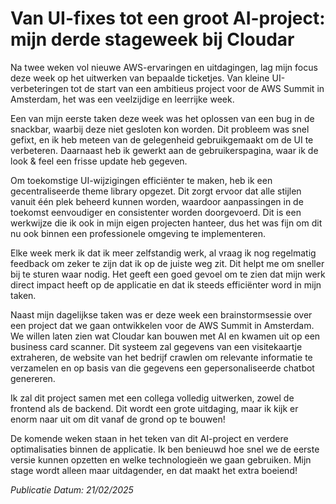 # Van UI-fixes tot een groot AI-project: mijn derde stageweek bij Cloudar

Na twee weken vol nieuwe AWS-ervaringen en uitdagingen, lag mijn focus deze week op het uitwerken van bepaalde ticketjes. Van kleine UI-verbeteringen tot de start van een ambitieus project voor de AWS Summit in Amsterdam, het was een veelzijdige en leerrijke week.

Een van mijn eerste taken deze week was het oplossen van een bug in de snackbar, waarbij deze niet gesloten kon worden. Dit probleem was snel gefixt, en ik heb meteen van de gelegenheid gebruikgemaakt om de UI te verbeteren. Daarnaast heb ik gewerkt aan de gebruikerspagina, waar ik de look & feel een frisse update heb gegeven.

Om toekomstige UI-wijzigingen efficiënter te maken, heb ik een gecentraliseerde theme library opgezet. Dit zorgt ervoor dat alle stijlen vanuit één plek beheerd kunnen worden, waardoor aanpassingen in de toekomst eenvoudiger en consistenter worden doorgevoerd. Dit is een werkwijze die ik ook in mijn eigen projecten hanteer, dus het was fijn om dit nu ook binnen een professionele omgeving te implementeren.

Elke week merk ik dat ik meer zelfstandig werk, al vraag ik nog regelmatig feedback om zeker te zijn dat ik op de juiste weg zit. Dit helpt me om sneller bij te sturen waar nodig. Het geeft een goed gevoel om te zien dat mijn werk direct impact heeft op de applicatie en dat ik steeds efficiënter word in mijn taken.

Naast mijn dagelijkse taken was er deze week een brainstormsessie over een project dat we gaan ontwikkelen voor de AWS Summit in Amsterdam. We willen laten zien wat Cloudar kan bouwen met AI en kwamen uit op een business card scanner. Dit systeem zal gegevens van een visitekaartje extraheren, de website van het bedrijf crawlen om relevante informatie te verzamelen en op basis van die gegevens een gepersonaliseerde chatbot genereren.

Ik zal dit project samen met een collega volledig uitwerken, zowel de frontend als de backend. Dit wordt een grote uitdaging, maar ik kijk er enorm naar uit om dit vanaf de grond op te bouwen!

De komende weken staan in het teken van dit AI-project en verdere optimalisaties binnen de applicatie. Ik ben benieuwd hoe snel we de eerste versie kunnen opzetten en welke technologieën we gaan gebruiken. Mijn stage wordt alleen maar uitdagender, en dat maakt het extra boeiend!

_Publicatie Datum: 21/02/2025_
